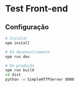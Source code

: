 # Test Front-end

## Configuração

``` bash
# Instalar
npm install

# Em desenvolvimento
npm run dev

# Em produção
npm run build
cd dist
python -m SimpleHTTPServer 8000

```
